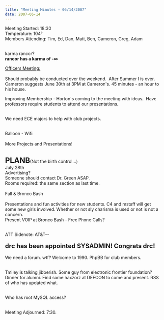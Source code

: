 ```yaml
---
title: "Meeting Minutes – 06/14/2007"
date: 2007-06-14
---
```

Meeting Started: 18:30<br />
Temperature: 104°<br />
Members Attending: Tim, Ed, Dan, Matt, Ben, Cameron, Greg, Adam<br /><br />

karma rancor?<br />
<strong> rancor has a karma of -&#8734;</strong><br />

<div><u>Officers Meeting:</u></div><br />
Should probably be conducted over the weekend.&nbsp; After Summer I is over.&nbsp; Cameron suggests June 30th at 3PM at Cameron's. 45 minutes - an hour to his house.<br />

Improving Membership - Horton's coming to the meeting with ideas.&nbsp; Have professors require students to attend our presentations.<br /><br />

We need ECE majors to help with club projects.<br /> <br />

Balloon - Wifi<br /><br />
More Projects and Presentations!<br /><br />

<span style="font-weight: bolder; font-size: 24px;">PLANB</span>(Not the birth control...)<br />
July 28th<br />
Advertising?<br />
Someone should contact Dr. Green ASAP.<br />
Rooms required: the same section as last time.<br />
<br />
Fall &amp; Bronco Bash<br /><br />
Presentations and fun activities for new students.  C4 and mstaff will get some new girls involved.  Whether or not sly charisma is used or not is not a concern.<br />
Present VOIP at Bronco Bash - Free Phone Calls?<br /><br />

ATT Sidenote: AT&T--<br />
<br />
<span style="font-size:20px"><strong>drc has been appointed SYSADMIN!  Congrats drc!</strong></span>
<br /><br />
We need a forum.  wtf? Welcome to 1990.  PhpBB for club members.<br /><br />

Tmiley is talking jibberish.  Some guy from electronic frontier foundation?  Dinner for alumni.  Find some haxzorz at DEFCON to come and present. RSS of who has updated what.<br /><br />

Who has root MySQL access?<br /><br />

Meeting Adjourned: 7:30.
 
